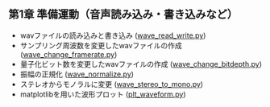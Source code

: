 ## 第1章 準備運動（音声読み込み・書き込みなど）
- wavファイルの読み込みと書き込み ([wave_read_write.py](https://github.com/tam17aki/speech_process_exercise/blob/master/Chapter1_WarmUp/wave_read_write.py))
- サンプリング周波数を変更したwavファイルの作成 ([wave_change_framerate.py](https://github.com/tam17aki/speech_process_exercise/blob/master/Chapter1_WarmUp/wave_change_framerate.py))
- 量子化ビット数を変更したwavファイルの作成 ([wave_change_bitdepth.py](https://github.com/tam17aki/speech_process_exercise/blob/master/Chapter1_WarmUp/wave_change_bitdepth.py))
- 振幅の正規化 ([wave_normalize.py](https://github.com/tam17aki/speech_process_exercise/blob/master/Chapter1_WarmUp/wave_normalize.py))
- ステレオからモノラルに変更 ([wave_stereo_to_mono.py](https://github.com/tam17aki/speech_process_exercise/blob/master/Chapter1_WarmUp/wave_stereo_to_mono.py))
- matplotlibを用いた波形プロット ([plt_waveform.py](https://github.com/tam17aki/speech_process_exercise/blob/master/Chapter1_WarmUp/plt_waveform.py))

